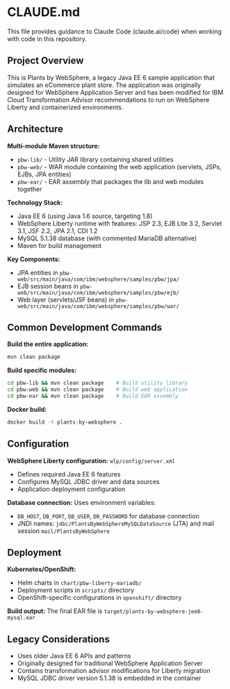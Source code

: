 # CLAUDE.md

This file provides guidance to Claude Code (claude.ai/code) when working with code in this repository.

## Project Overview

This is Plants by WebSphere, a legacy Java EE 6 sample application that simulates an eCommerce plant store. The application was originally designed for WebSphere Application Server and has been modified for IBM Cloud Transformation Advisor recommendations to run on WebSphere Liberty and containerized environments.

## Architecture

**Multi-module Maven structure:**
- `pbw-lib/` - Utility JAR library containing shared utilities
- `pbw-web/` - WAR module containing the web application (servlets, JSPs, EJBs, JPA entities)
- `pbw-ear/` - EAR assembly that packages the lib and web modules together

**Technology Stack:**
- Java EE 6 (using Java 1.6 source, targeting 1.8)
- WebSphere Liberty runtime with features: JSP 2.3, EJB Lite 3.2, Servlet 3.1, JSF 2.2, JPA 2.1, CDI 1.2
- MySQL 5.1.38 database (with commented MariaDB alternative)
- Maven for build management

**Key Components:**
- JPA entities in `pbw-web/src/main/java/com/ibm/websphere/samples/pbw/jpa/`
- EJB session beans in `pbw-web/src/main/java/com/ibm/websphere/samples/pbw/ejb/`
- Web layer (servlets/JSF beans) in `pbw-web/src/main/java/com/ibm/websphere/samples/pbw/war/`

## Common Development Commands

**Build the entire application:**
```bash
mvn clean package
```

**Build specific modules:**
```bash
cd pbw-lib && mvn clean package    # Build utility library
cd pbw-web && mvn clean package    # Build web application
cd pbw-ear && mvn clean package    # Build EAR assembly
```

**Docker build:**
```bash
docker build -t plants-by-websphere .
```

## Configuration

**WebSphere Liberty configuration:** `wlp/config/server.xml`
- Defines required Java EE 6 features
- Configures MySQL JDBC driver and data sources
- Application deployment configuration

**Database connection:** Uses environment variables:
- `DB_HOST`, `DB_PORT`, `DB_USER`, `DB_PASSWORD` for database connection
- JNDI names: `jdbc/PlantsByWebSphereMySQLDataSource` (JTA) and mail session `mail/PlantsByWebSphere`

## Deployment

**Kubernetes/OpenShift:**
- Helm charts in `chart/pbw-liberty-mariadb/`
- Deployment scripts in `scripts/` directory
- OpenShift-specific configurations in `openshift/` directory

**Build output:** The final EAR file is `target/plants-by-websphere-jee6-mysql.ear`

## Legacy Considerations

- Uses older Java EE 6 APIs and patterns
- Originally designed for traditional WebSphere Application Server
- Contains transformation advisor modifications for Liberty migration
- MySQL JDBC driver version 5.1.38 is embedded in the container